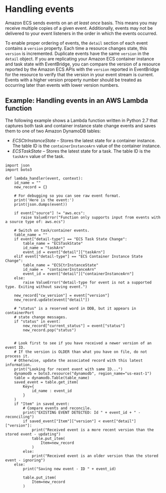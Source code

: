# Handling events<a name="ecs_cwet_handling"></a>

Amazon ECS sends events on an *at least once* basis\. This means you may receive multiple copies of a given event\. Additionally, events may not be delivered to your event listeners in the order in which the events occurred\.

To enable proper ordering of events, the `detail` section of each event contains a `version` property\. Each time a resource changes state, this `version` is incremented\. Duplicate events have the same `version` in the `detail` object\. If you are replicating your Amazon ECS container instance and task state with EventBridge, you can compare the version of a resource reported by the Amazon ECS APIs with the `version` reported in EventBridge for the resource to verify that the version in your event stream is current\. Events with a higher version property number should be treated as occurring later than events with lower version numbers\.

## Example: Handling events in an AWS Lambda function<a name="ecs_cwet_handling_example"></a>

The following example shows a Lambda function written in Python 2\.7 that captures both task and container instance state change events and saves them to one of two Amazon DynamoDB tables:
+ *ECSCtrInstanceState* – Stores the latest state for a container instance\. The table ID is the `containerInstanceArn` value of the container instance\.
+ *ECSTaskState* – Stores the latest state for a task\. The table ID is the `taskArn` value of the task\.

```
import json
import boto3

def lambda_handler(event, context):
    id_name = ""
    new_record = {}

    # For debugging so you can see raw event format.
    print('Here is the event:')
    print(json.dumps(event))

    if event["source"] != "aws.ecs":
       raise ValueError("Function only supports input from events with a source type of: aws.ecs")

    # Switch on task/container events.
    table_name = ""
    if event["detail-type"] == "ECS Task State Change":
        table_name = "ECSTaskState"
        id_name = "taskArn"
        event_id = event["detail"]["taskArn"]
    elif event["detail-type"] == "ECS Container Instance State Change":
        table_name = "ECSCtrInstanceState"
        id_name =  "containerInstanceArn"
        event_id = event["detail"]["containerInstanceArn"]
    else:
        raise ValueError("detail-type for event is not a supported type. Exiting without saving event.")

    new_record["cw_version"] = event["version"]
    new_record.update(event["detail"])

    # "status" is a reserved word in DDB, but it appears in containerPort
    # state change messages.
    if "status" in event:
        new_record["current_status"] = event["status"]
        new_record.pop("status")


    # Look first to see if you have received a newer version of an event ID.
    # If the version is OLDER than what you have on file, do not process it.
    # Otherwise, update the associated record with this latest information.
    print("Looking for recent event with same ID...")
    dynamodb = boto3.resource("dynamodb", region_name="us-east-1")
    table = dynamodb.Table(table_name)
    saved_event = table.get_item(
        Key={
            id_name : event_id
        }
    )
    if "Item" in saved_event:
        # Compare events and reconcile.
        print("EXISTING EVENT DETECTED: Id " + event_id + " - reconciling")
        if saved_event["Item"]["version"] < event["detail"]["version"]:
            print("Received event is a more recent version than the stored event - updating")
            table.put_item(
                Item=new_record
            )
        else:
            print("Received event is an older version than the stored event - ignoring")
    else:
        print("Saving new event - ID " + event_id)

        table.put_item(
            Item=new_record
        )
```